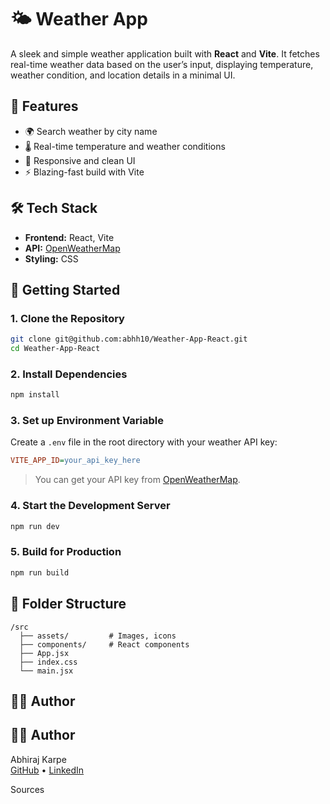# 🌤️ Weather App

A sleek and simple weather application built with **React** and **Vite**. It fetches real-time weather data based on the user’s input, displaying temperature, weather condition, and location details in a minimal UI.

## 🔧 Features

- 🌍 Search weather by city name
- 🌡️ Real-time temperature and weather conditions
- 🎨 Responsive and clean UI
- ⚡ Blazing-fast build with Vite

## 🛠️ Tech Stack

- **Frontend:** React, Vite
- **API:** [OpenWeatherMap](https://openweathermap.org/api)
- **Styling:** CSS

## 🚀 Getting Started

### 1. Clone the Repository

```bash
git clone git@github.com:abhh10/Weather-App-React.git
cd Weather-App-React
```

### 2. Install Dependencies

```bash
npm install
```

### 3. Set up Environment Variable

Create a `.env` file in the root directory with your weather API key:

```ini
VITE_APP_ID=your_api_key_here
```
> You can get your API key from [OpenWeatherMap](https://openweathermap.org/api).

### 4. Start the Development Server

```bash
npm run dev
```

### 5. Build for Production

```bash
npm run build
```

## 📁 Folder Structure

```
/src
  ├── assets/         # Images, icons
  ├── components/     # React components
  ├── App.jsx
  ├── index.css
  └── main.jsx
```

## 🙋‍♂️ Author

## 🙋‍♂️ Author

Abhiraj Karpe  
[GitHub](https://github.com/abhh10) • [LinkedIn](https://www.linkedin.com/in/abhiraj-karpe-829a7a250/)


Sources
